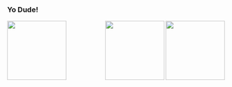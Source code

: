 ### Yo Dude!
<img align="left" height="137px" src="https://github-readme-stats-one-rosy.vercel.app/api?username=devzeld&hide_title=true&hide_border=true&show_icons=true&count_private=true&line_height=21&theme=dracula" />
<img align="right" height="137px" src="https://github-readme-stats-one-rosy.vercel.app/api/top-langs/?username=devzeld&hide_title=true&hide_border=true&layout=compact&hide=html&theme=dracula" />
<img align="right" height="137px" src="![image](https://github.com/devzeld/devzeld/assets/115309016/6d7f86be-4a5e-4fe1-b693-4077333a7d2e)
" />
